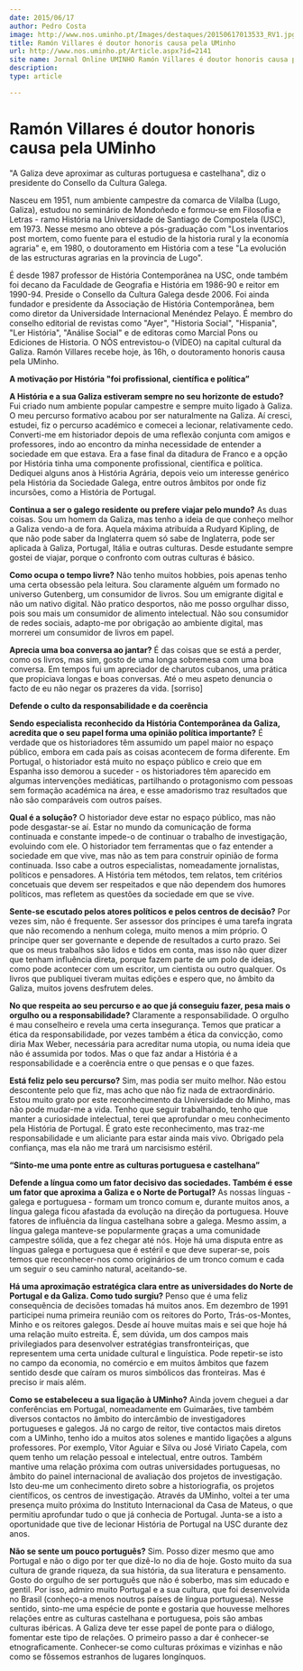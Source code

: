 ```yaml
---
date: 2015/06/17
author: Pedro Costa
image: http://www.nos.uminho.pt/Images/destaques/20150617013533_RV1.jpg
title: Ramón Villares é doutor honoris causa pela UMinho
url: http://www.nos.uminho.pt/Article.aspx?id=2141
site name: Jornal Online UMINHO Ramón Villares é doutor honoris causa pela UMinho
description: 
type: article

---
```

# Ramón Villares é doutor honoris causa pela UMinho




"A Galiza deve aproximar as culturas portuguesa e castelhana", diz o presidente do Consello da Cultura Galega.

Nasceu em 1951, num ambiente campestre da comarca de Vilalba (Lugo, Galiza), estudou no seminário de Mondoñedo e formou-se em Filosofia e Letras - ramo História na Universidade de Santiago de Compostela (USC), em 1973. Nesse mesmo ano obteve a pós-graduação com "Los inventarios post mortem, como fuente para el estudio de la historia rural y la economía agraria" e, em 1980, o doutoramento em História com a tese "La evolución de las estructuras agrarias en la provincia de Lugo".

É desde 1987 professor de História Contemporânea na USC, onde também foi decano da Faculdade de Geografia e História em 1986-90 e reitor em 1990-94. Preside o Consello da Cultura Galega desde 2006. Foi ainda fundador e presidente da Associação de História Contemporânea, bem como diretor da Universidade Internacional Menéndez Pelayo. É membro do conselho editorial de revistas como "Ayer", "Historia Social", "Hispania", "Ler História", "Análise Social" e de editoras como Marcial Pons ou Ediciones de Historia. O NÓS entrevistou-o (VÍDEO) na capital cultural da Galiza. Ramón Villares recebe hoje, às 16h, o doutoramento honoris causa pela UMinho.


**A motivação por História "foi profissional, científica e política”** 

**A História e a sua Galiza estiveram sempre no seu horizonte de estudo?** 
Fui criado num ambiente popular campestre e sempre muito ligado à Galiza. O meu percurso formativo acabou por ser naturalmente na Galiza. Aí cresci, estudei, fiz o percurso académico e comecei a lecionar, relativamente cedo. Converti-me em historiador depois de uma reflexão conjunta com amigos e professores, indo ao encontro da minha necessidade de entender a sociedade em que estava. Era a fase final da ditadura de Franco e a opção por História tinha uma componente profissional, científica e política. Dediquei alguns anos à História Agrária, depois veio um interesse genérico pela História da Sociedade Galega, entre outros âmbitos por onde fiz incursões, como a História de Portugal.

**Continua a ser o galego residente ou prefere viajar pelo mundo?** 
As duas coisas. Sou um homem da Galiza, mas tenho a ideia de que conheço melhor a Galiza vendo-a de fora. Aquela máxima atribuída a Rudyard Kipling, de que não pode saber da Inglaterra quem só sabe de Inglaterra, pode ser aplicada à Galiza, Portugal, Itália e outras culturas. Desde estudante sempre gostei de viajar, porque o confronto com outras culturas é básico.

**Como ocupa o tempo livre?** 
Não tenho muitos hobbies, pois apenas tenho uma certa obsessão pela leitura. Sou claramente alguém um formado no universo Gutenberg, um consumidor de livros. Sou um emigrante digital e não um nativo digital. Não pratico desportos, não me posso orgulhar disso, pois sou mais um consumidor de alimento intelectual. Não sou consumidor de redes sociais, adapto-me por obrigação ao ambiente digital, mas morrerei um consumidor de livros em papel.

**Aprecia uma boa conversa ao jantar?** 
É das coisas que se está a perder, como os livros, mas sim, gosto de uma longa sobremesa com uma boa conversa. Em tempos fui um apreciador de charutos cubanos, uma prática que propiciava longas e boas conversas. Até o meu aspeto denuncia o facto de eu não negar os prazeres da vida. [sorriso]


**Defende o culto da responsabilidade e da coerência** 

**Sendo especialista** **reconhecido** **da História Contemporânea da Galiza, acredita que o seu papel forma uma opinião política importante?** 
É verdade que os historiadores têm assumido um papel maior no espaço público, embora em cada país as coisas acontecem de forma diferente. Em Portugal, o historiador está muito no espaço público e creio que em Espanha isso demorou a suceder - os historiadores têm aparecido em algumas intervenções mediáticas, partilhando o protagonismo com pessoas sem formação académica na área, e esse amadorismo traz resultados que não são comparáveis com outros países.

**Qual é a solução?** 
O historiador deve estar no espaço público, mas não pode desgastar-se aí. Estar no mundo da comunicação de forma continuada e constante impede-o de continuar o trabalho de investigação, evoluindo com ele. O historiador tem ferramentas que o faz entender a sociedade em que vive, mas não as tem para construir opinião de forma continuada. Isso cabe a outros especialistas, nomeadamente jornalistas, políticos e pensadores. A História tem métodos, tem relatos, tem critérios concetuais que devem ser respeitados e que não dependem dos humores políticos, mas refletem as questões da sociedade em que se vive.

**Sente-se escutado pelos atores políticos e pelos centros de decisão?** 
Por vezes sim, não é frequente. Ser assessor dos príncipes é uma tarefa ingrata que não recomendo a nenhum colega, muito menos a mim próprio. O príncipe quer ser governante e depende de resultados a curto prazo. Sei que os meus trabalhos são lidos e tidos em conta, mas isso não quer dizer que tenham influência direta, porque fazem parte de um polo de ideias, como pode acontecer com um escritor, um cientista ou outro qualquer. Os livros que publiquei tiveram muitas edições e espero que, no âmbito da Galiza, muitos jovens desfrutem deles.

**No que respeita ao seu percurso e ao que já conseguiu fazer, pesa mais o orgulho ou a responsabilidade?** 
Claramente a responsabilidade. O orgulho é mau conselheiro e revela uma certa insegurança. Temos que praticar a ética da responsabilidade, por vezes também a ética da convicção, como diria Max Weber, necessária para acreditar numa utopia, ou numa ideia que não é assumida por todos. Mas o que faz andar a História é a responsabilidade e a coerência entre o que pensas e o que fazes.

**Está feliz pelo seu percurso?** 
Sim, mas podia ser muito melhor. Não estou descontente pelo que fiz, mas acho que não fiz nada de extraordinário. Estou muito grato por este reconhecimento da Universidade do Minho, mas não pode mudar-me a vida. Tenho que seguir trabalhando, tenho que manter a curiosidade intelectual, terei que aprofundar o meu conhecimento pela História de Portugal. É grato este reconhecimento, mas traz-me responsabilidade e um aliciante para estar ainda mais vivo. Obrigado pela confiança, mas ela não me trará um narcisismo estéril.


**“Sinto-me uma ponte entre as culturas portuguesa e castelhana”** 

**Defende a língua como um fator decisivo das sociedades. Também é esse um fator que aproxima a Galiza e o Norte de Portugal?** 
As nossas línguas - galega e portuguesa - formam um tronco comum e, durante muitos anos, a língua galega ficou afastada da evolução na direção da portuguesa. Houve fatores de influência da língua castelhana sobre a galega. Mesmo assim, a língua galega manteve-se popularmente graças a uma comunidade campestre sólida, que a fez chegar até nós. Hoje há uma disputa entre as línguas galega e portuguesa que é estéril e que deve superar-se, pois temos que reconhecer-nos como originários de um tronco comum e cada um seguir o seu caminho natural, aceitando-se.

**Há uma aproximação estratégica clara entre as universidades do Norte de Portugal e da Galiza. Como tudo surgiu?** 
Penso que é uma feliz consequência de decisões tomadas há muitos anos. Em dezembro de 1991 participei numa primeira reunião com os reitores do Porto, Trás-os-Montes, Minho e os reitores galegos. Desde aí houve muitas mais e sei que hoje há uma relação muito estreita. É, sem dúvida, um dos campos mais privilegiados para desenvolver estratégias transfronteiriças, que representem uma certa unidade cultural e linguística. Pode repetir-se isto no campo da economia, no comércio e em muitos âmbitos que fazem sentido desde que caíram os muros simbólicos das fronteiras. Mas é preciso ir mais além.

**Como se estabeleceu a sua ligação à UMinho?** 
Ainda jovem cheguei a dar conferências em Portugal, nomeadamente em Guimarães, tive também diversos contactos no âmbito do intercâmbio de investigadores portugueses e galegos. Já no cargo de reitor, tive contactos mais diretos com a UMinho, tenho ido a muitos atos solenes e mantido ligações a alguns professores. Por exemplo, Vítor Aguiar e Silva ou José Viriato Capela, com quem tenho um relação pessoal e intelectual, entre outros. Também mantive uma relação próxima com outras universidades portuguesas, no âmbito do painel internacional de avaliação dos projetos de investigação. Isto deu-me um conhecimento direto sobre a historiografia, os projetos científicos, os centros de investigação. Através da UMinho, voltei a ter uma presença muito próxima do Instituto Internacional da Casa de Mateus, o que permitiu aprofundar tudo o que já conhecia de Portugal. Junta-se a isto a oportunidade que tive de lecionar História de Portugal na USC durante dez anos.

**Não se sente um pouco português?** 
Sim. Posso dizer mesmo que amo Portugal e não o digo por ter que dizê-lo no dia de hoje. Gosto muito da sua cultura de grande riqueza, da sua história, da sua literatura e pensamento. Gosto do orgulho de ser português que não é soberbo, mas sim educado e gentil. Por isso, admiro muito Portugal e a sua cultura, que foi desenvolvida no Brasil (conheço-a menos noutros países de língua portuguesa). Nesse sentido, sinto-me uma espécie de ponte e gostaria que houvesse melhores relações entre as culturas castelhana e portuguesa, pois são ambas culturas ibéricas. A Galiza deve ter esse papel de ponte para o diálogo, fomentar este tipo de relações. O primeiro passo a dar é conhecer-se etnograficamente. Conhecer-se como culturas próximas e vizinhas e não como se fôssemos estranhos de lugares longínquos.
